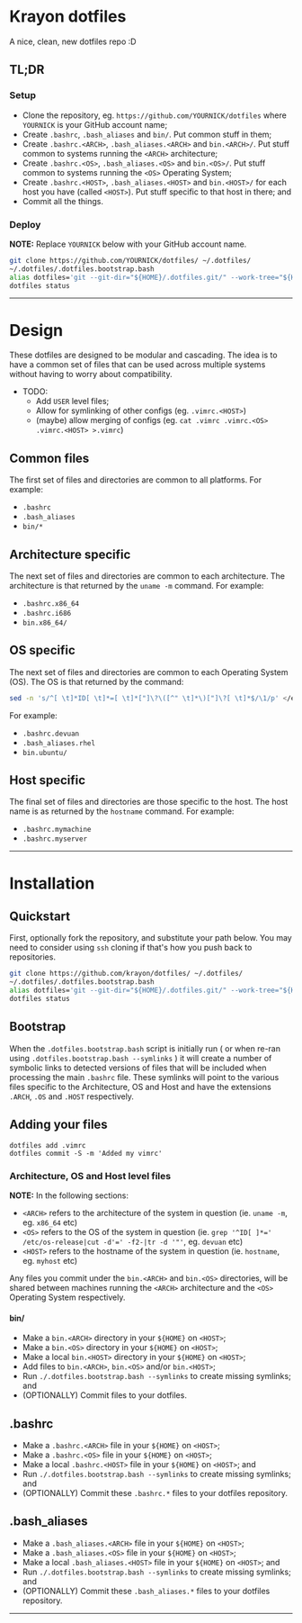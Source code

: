 # Krayon dotfiles

A nice, clean, new dotfiles repo :D

## TL;DR

### Setup

- Clone the repository, eg. `https://github.com/YOURNICK/dotfiles` where
  `YOURNICK` is your GitHub account name;
- Create `.bashrc`, `.bash_aliases` and `bin/`. Put common stuff in them;
- Create `.bashrc.<ARCH>`, `.bash_aliases.<ARCH>` and `bin.<ARCH>/`. Put stuff
  common to systems running the `<ARCH>` architecture;
- Create `.bashrc.<OS>`, `.bash_aliases.<OS>` and `bin.<OS>/`. Put stuff common
  to systems running the `<OS>` Operating System;
- Create `.bashrc.<HOST>`, `.bash_aliases.<HOST>` and `bin.<HOST>/` for each
  host you have (called `<HOST>`). Put stuff specific to that host in there; and
- Commit all the things.

### Deploy

**NOTE:** Replace `YOURNICK` below with your GitHub account name.

```bash
git clone https://github.com/YOURNICK/dotfiles/ ~/.dotfiles/
~/.dotfiles/.dotfiles.bootstrap.bash
alias dotfiles='git --git-dir="${HOME}/.dotfiles.git/" --work-tree="${HOME}"'
dotfiles status
```



---

# Design

These dotfiles are designed to be modular and cascading. The idea is to have a
common set of files that can be used across multiple systems without having to
worry about compatibility.

- TODO:
  - Add `USER` level files;
  - Allow for symlinking of other configs (eg. `.vimrc.<HOST>`)
  - (maybe) allow merging of configs
    (eg. `cat .vimrc .vimrc.<OS> .vimrc.<HOST> >.vimrc`)

## Common files

The first set of files and directories are common to all platforms. For example:

- `.bashrc`
- `.bash_aliases`
- `bin/*`

## Architecture specific

The next set of files and directories are common to each architecture. The
architecture is that returned by the `uname -m` command. For example:

- `.bashrc.x86_64`
- `.bashrc.i686`
- `bin.x86_64/`

## OS specific

The next set of files and directories are common to each Operating System (OS).
The OS is that returned by the command:

```bash
sed -n 's/^[ \t]*ID[ \t]*=[ \t]*["]\?\([^" \t]*\)["]\?[ \t]*$/\1/p' </etc/os-release
```

For example:

- `.bashrc.devuan`
- `.bash_aliases.rhel`
- `bin.ubuntu/`

## Host specific

The final set of files and directories are those specific to the host. The
host name is as returned by the `hostname` command. For example:

- `.bashrc.mymachine`
- `.bashrc.myserver`



---

# Installation

## Quickstart

First, optionally fork the repository, and substitute your path below. You
may need to consider using `ssh` cloning if that's how you push back to
repositories.

```bash
git clone https://github.com/krayon/dotfiles/ ~/.dotfiles/
~/.dotfiles/.dotfiles.bootstrap.bash
alias dotfiles='git --git-dir="${HOME}/.dotfiles.git/" --work-tree="${HOME}"'
dotfiles status
```

## Bootstrap

When the `.dotfiles.bootstrap.bash` script is initially run ( or when re-ran
using `.dotfiles.bootstrap.bash --symlinks` ) it will create a number of
symbolic links to detected versions of files that will be included when
processing the main `.bashrc` file. These symlinks will point to the various
files specific to the Architecture, OS and Host and have the extensions `.ARCH`,
`.OS` and `.HOST` respectively.

## Adding your files

```
dotfiles add .vimrc
dotfiles commit -S -m 'Added my vimrc'
```

### Architecture, OS and Host level files

**NOTE:** In the following sections:

- `<ARCH>` refers to the architecture of the system in question (ie. `uname -m`,
  eg. `x86_64` etc)
- `<OS>` refers to the OS of the system in question (ie.
  `grep '^ID[ ]*=' /etc/os-release|cut -d'=' -f2-|tr -d '"'`, eg. `devuan` etc)
- `<HOST>` refers to the hostname of the system in question (ie. `hostname`, eg.
  `myhost` etc)

Any files you commit under the `bin.<ARCH>` and `bin.<OS>` directories, will be
shared between machines running the `<ARCH>` architecture and the `<OS>`
Operating System respectively.

#### bin/

- Make a       `bin.<ARCH>` directory in your `${HOME}` on `<HOST>`;
- Make a       `bin.<OS>`   directory in your `${HOME}` on `<HOST>`;
- Make a local `bin.<HOST>` directory in your `${HOME}` on `<HOST>`;
- Add files to `bin.<ARCH>`, `bin.<OS>` and/or `bin.<HOST>`;
- Run `./.dotfiles.bootstrap.bash --symlinks` to create missing symlinks; and
- (OPTIONALLY) Commit files to your dotfiles.

## .bashrc

- Make a       `.bashrc.<ARCH>` file in your `${HOME}` on `<HOST>`;
- Make a       `.bashrc.<OS>`   file in your `${HOME}` on `<HOST>`;
- Make a local `.bashrc.<HOST>` file in your `${HOME}` on `<HOST>`; and
- Run `./.dotfiles.bootstrap.bash --symlinks` to create missing symlinks; and
- (OPTIONALLY) Commit these `.bashrc.*` files to your dotfiles repository.

## .bash_aliases

- Make a       `.bash_aliases.<ARCH>` file in your `${HOME}` on `<HOST>`;
- Make a       `.bash_aliases.<OS>`   file in your `${HOME}` on `<HOST>`;
- Make a local `.bash_aliases.<HOST>` file in your `${HOME}` on `<HOST>`; and
- Run `./.dotfiles.bootstrap.bash --symlinks` to create missing symlinks; and
- (OPTIONALLY) Commit these `.bash_aliases.*` files to your dotfiles repository.

----
[//]: # ( vim: set ts=4 sw=4 et cindent tw=80 ai si syn=markdown ft=markdown: )
